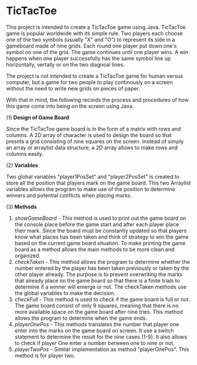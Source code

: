 # TicTacToe

This project is intended to create a TicTacToe game using Java. TicTacToe game is popular worldwide with its simple rule. Two players each choose one of the two symbols (usually "X" and "O") to represent its side in a gameboard made of nine grids. Each round one player put down one's symbol on one of the grid. The game continues until one player wins. A win happens when one player successfully has the same symbol line up horizontally, vertally or on the two diagnoal lines. 

The project is not intended to create a TicTacToe game for human versus computer, but a game for two people to play continously on a screen without the need to write new grids on pieces of paper. 

With that in mind, the following records the process and procedures of how this game come into being on the screen using Java. 

(1) **Design of Game Board**

Since the TicTacToe game board is in the form of a matrix with rows and columns. A 2D array of character is used to design the board so that presnts a grid consisting of nine squares on the screen. Instead of simply an array or arraylist data structure, a 2D array allows to make rows and columns easily.  


(2) **Variables**

Two global variables "player1PosSet" and "player2PosSet" is created to store all the position that players mark on the game board. This two Arraylist variables allows the program to make use of the position to determine winners and potential conflicts when placing marks.


(3) **Methods**

1. _showGameBoard_ - This method is used to print out the game board on the console place before the game start and after each player place their mark. Since the board must be constantly updated so that players know what places has been taken and think of strategy to win the game based on the current game board situation. To make printing the game board as a method allows the main methods to be more clean and organized. 
2. _checkTaken_ - This method allows the program to determine whether the number entered by the player has been taken previously or taken by the other player already. The purpose is to prevent overwriting the marks that already place on the game board so that there is a finite trials to determine if a winner will emerge or not. The checkTaken methods use the global variables to make the decision. 
3. _checkFull_ - This method is used to check if the game board is full or not. The game board consist of only 9 squares, meaning that there is no more available space on the game board after nine tries. This method allows the program to determine when the game ends. 
4. _playerOnePos_ - This methods translates the number that player one enter into the marks on the game board on screen. It use a switch statement to determine the result for the nine cases (1-9). It also allows to check if player One enter a number between one to nine or not. 
5. _playerTwoPos_ - Similar implementation as method "playerOnePos". This method is for player two. 